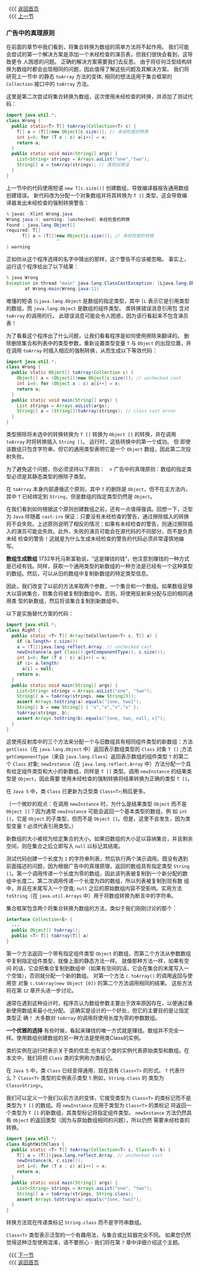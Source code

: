 《《《 [返回首页](../README.md)       <br/>
《《《 [上一节](04_Array_Creation.md)

### 广告中的真理原则

在前面的章节中我们看到，将集合转换为数组的简单方法将不起作用。 我们可能会尝试的第一个解决方案是添加一个未经检查的演员表，但我们很快会看到，这导致更令
人困惑的问题。 正确的解决方案需要我们去反思。 由于将任何泛型结构转换为数组时都会出现相同的问题，因此值得了解这些问题及其解决方案。 我们将研究上一节中
的静态 `toArray` 方法的变体; 相同的想法适用于集合框架的 `Collection` 接口中的 `toArray` 方法。

这里是第二次尝试将集合转换为数组，这次使用未经检查的转换，并添加了测试代码：

```java
import java.util.*;
class Wrong {
  public static<T> T[] toArray(Collection<T> c) {
    T[] a = (T[])new Object[c.size()]; // 未经检查的转换
    int i=0; for (T x : c) a[i++] = x;
    return a;
  }
  public static void main(String[] args) {
    List<String> strings = Arrays.asList("one","two");
    String[] a = toArray(strings); // 类抛出错误
  }
}
```

上一节中的代码使用短语 `new T[c.size()]` 创建数组，导致编译器报告通用数组创建错误。 新代码改为分配一个对象数组并将其转换为 `T []` 类型，这会导致编
译器发出未经检查的强制转换警告：

```java
% javac -Xlint Wrong.java
Wrong.java:4: warning: [unchecked] 未经检查的转换
found : java.lang.Object[]
required: T[]
	  T[] a = (T[])new Object[c.size()]; // 未经检查的转换
				   ^
1 warning
```

正如你从这个程序选择的名字中猜出的那样，这个警告不应该被忽略。 事实上，运行这个程序给出了以下结果：

```java
% java Wrong
Exception in thread "main" java.lang.ClassCastException: [Ljava.lang.Object;
	   at Wrong.main(Wrong.java:11)
```

难懂的短语 `[Ljava.lang.Object` 是数组的指定类型，其中 `[L` 表示它是引用类型的数组，而 `java.lang.Object` 是数组的组件类型。 类转换错误消息引用包
含对 `toArray` 的调用的行。 此错误消息可能会令人困惑，因为该行看起来不包含演员表！

为了看看这个程序出了什么问题，让我们看看程序是如何使用擦除来翻译的。 删除删除集合和列表中的类型参数，重新设置类型变量 `T` 与 `Object` 的出现位置，并
在调用 `toArray` 时插入相应的强制转换，从而生成以下等效代码：

```java
import java.util.*;
class Wrong {
  public static Object[] toArray(Collection c) {
    Object[] a = (Object[])new Object[c.size()]; // unchecked cast
    int i=0; for (Object x : c) a[i++] = x;
    return a;
  }
  public static void main(String[] args) {
    List strings = Arrays.asList(args);
    String[] a = (String[])toArray(strings); // class cast error
  }
}
```

类型擦除将未选中的转换转换为 `T []` 转换为 `Object []` 的转换，并在调用 `toArray` 时将转换插入 `String []`。 运行时，这些转换中的第一个成功。 但
即使该数组只包含字符串，但它的通用类型表明它是一个 `Object` 数组，因此第二次投射失败。

为了避免这个问题，你必须坚持以下原则：
  > 广告中的真理原则：数组的指定类型必须是其静态类型的擦除子类型。

在 `toArray` 本身内部遵循这个原则，其中 `T` 的删除是 `Object`，但不在主方法内，其中 `T` 已经绑定到 `String`，但是数组的指定类型仍然是 `Object`。

在我们看到如何根据这个原则创建数组之前，还有一点值得强调。回想一下，泛型为 `Java` 伴随着 `cast-iro` 保证：只要没有未经检查的警告，通过擦除插入的转换
将不会失败。上述原则说明了相反的情况：如果有未经检查的警告，则通过擦除插入的演员可能会失败。此外，失败的演员可能会在源代码的不同部分，而不是负责未经
检查的警告！这就是为什么生成未经检查的警告的代码必须非常谨慎地编写。

**数组生成数组** 1732年托马斯富勒说，“这是赚钱的钱”，他注意到赚钱的一种方式是已经有钱。同样，获取一个通用类型的新数组的一种方法是已经有一个这种类型
的数组。然后，可以从旧的数组中复制新数组的特定类型信息。

因此，我们改变了以前的方法来取两个参数，一个集合和一个数组。如果数组足够大以容纳集合，则集合将被复制到数组中。否则，将使用反射来分配与旧的相同通用类
型的新数组，然后将该集合复制到新数组中。

以下是实施替代方案的代码：

```java
import java.util.*;
class Right {
  public static <T> T[] Array(toCollection<T> c, T[] a) {
    if (a.length< c.size())
    a = (T[])java.lang.reflect.Array. // unchecked cast
    newInstance(a.get Class().getComponentType(), c.size());
    int i=0; for (T x : c) a[i++] = x;
    if (i< a.length) 
      a[i] = null;
    return a;
  }
  public static void main(String[] args) {
    List<String> strings = Arrays.asList("one", "two");
    String[] a = toArray(strings, new String[0]);
    assert Arrays.toString(a).equals("[one, two]");
    String[] b = new String[] { "x","x","x","x" };
    toArray(strings, b);
    assert Arrays.toString(b).equals("[one, two, null, x]");
  }
}
```

这使用反射库中的三个方法来分配一个与旧数组具有相同组件类型的新数组：方法 `getClass`（在 `java.lang.Object` 中）返回表示数组类型的 `Class` 对象 
`T []` ;方法 `getComponentType`（来自 `java.lang.Class`）返回表示数组的组件类型 `T` 的第二个 `Class` 对象; `newInstance`（在 
`java.lang.reflect.Array` 中）方法分配一个具有给定组件类型和大小的新数组，同样是 `T []` 类型。调用 `newInstance` 的结果类型是 `Object`，因此需要
使用未经检查的强制转换将结果转换为正确的类型 `T []`。

在 `Java 5` 中，类 `Class` 已更新为泛型类 `Class<T>`;稍后更多。

（一个微妙的观点：在调用 `newInstance` 时，为什么是结果类型 `Object` 而不是 `Object []`？因为通常 `newInstance` 可能会返回一个基本类型的数组，例
如 `int []`，它是 `Object` 的子类型，但而不是 `Object []`。但是，这里不会发生，因为类型变量  `T` 必须代表引用类型。）

新数组的大小被视为给定集合的大小。如果旧数组的大小足以容纳集合，并且剩余空间，则在集合之后立即写入 `null` 以标记其结尾。

测试代码创建一个长度为 `2` 的字符串列表，然后执行两个演示调用。既没有遇到前面描述的问题，因为根据广告中的真理原理，返回的数组具有指定类型 
`String []`。第一个调用传递一个长度为零的数组，因此该列表被复制到一个新分配的数组中长度二。第二次调用传递一个长度为四的数组，所以列表被复制到现有数
组中，并且在末尾写入一个空值; `null` 之后的原始数组内容不受影响。实用方法 `toString`（在 `java.util.Arrays` 中）用于将数组转换为断言中的字符串。

集合框架包含两个将集合转换为数组的方法，类似于我们刚刚讨论的那个：

```java
interface Collection<E> {
  ...
  public Object[] toArray();
  public <T> T[] toArray(T[] a)
}
```

第一个方法返回一个带有指定组件类型 `Object` 的数组，而第二个方法从参数数组中复制指定组件类型，就像上面的静态方法一样。 就像那种方法一样，如果有空间
的话，它会把集合复制到数组中（如果有空间的话，它会在集合的末尾写入一个空值），否则就分配一个新的数组。 对第一个方法 `c.toArray()` 的调用返回与使用空
对象 `c.toArray(new Object [0])` 的第二个方法调用相同的结果。 这些方法将在第 `12` 章开头进一步讨论。

通常在遇到这种设计时，程序员认为数组参数主要出于效率原因存在，以便通过重新使用数组来最小化分配。 这确实是设计的一个好处，但它的主要目的是让指定类型正
确！ 大多数对 `toArray` 的调用将使用长度为零的参数数组。

**一个优雅的选择** 有些时候，看起来赚钱的唯一方式就是赚钱。数组并不完全一样。使用数组创建数组的另一种方法是使用类Class的实例。

类的实例在运行时表示关于类的信息;也有这个类的实例代表原始类型和数组。在本文中，我们将把 `Class` 类的实例称为类标记。

在 `Java 5` 中，类 `Class` 已经变得通用，现在具有 `Class<T>` 的形式。 `T` 代表什么？ `Class<T>` 类型的实例表示类型 `T`.例如，`String.class` 的
类型为 `Class<String>`。

我们可以定义一个我们以前方法的变体，它接受类型为 `Class<T>` 的类标记而不是类型为 `T []` 的数组。将 `newInstance` 应用于类型为 `Class<T>` 的类标记
将返回一个类型为 `T []` 的新数组，其类型标记将指定组件类型。 `newInstance` 方法仍然具有 `Object` 的返回类型（因为与原始数组相同的问题），所以仍然
需要未经检查的转换。

```java
import java.util.*;
class RightWithClass {
  public static <T> T[] toArray(Collection<T> c, Class<T> k) {
    T[] a = (T[])java.lang.reflect.Array. // unchecked cast
    newInstance(k, c.size());
    int i=0; for (T x : c) a[i++] = x;
    return a;
  }
  public static void main(String[] args) {
    List<String> strings = Arrays.asList("one", "two");
    String[] a = toArray(strings, String.class);
    assert Arrays.toString(a).equals("[one, two]");
  }
}
```

转换方法现在传递类标记 `String.class` 而不是字符串数组。

`Class<T>` 类型表示泛型的一个有趣用法，与集合或比较器完全不同。 如果您仍然觉得这种泛型使用混淆，请不要担心 - 我们将在第 `7` 章中详细介绍这个主题。

《《《 [下一节](06_The_Principle_of_Indecent_Exposure.md)      <br/>
《《《 [返回首页](../README.md)
